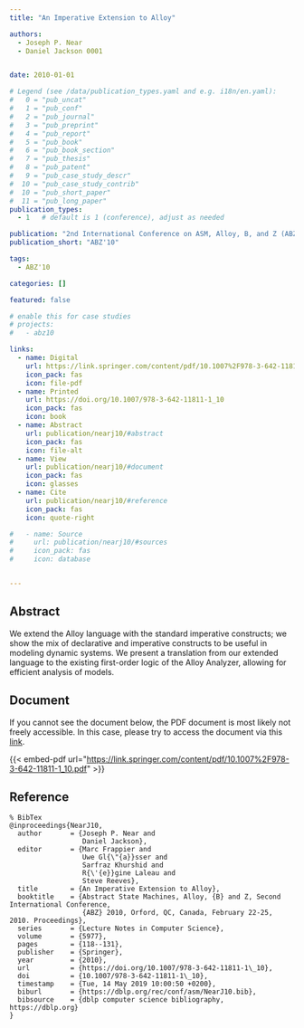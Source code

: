 ```yaml
---
title: "An Imperative Extension to Alloy"

authors:
  - Joseph P. Near
  - Daniel Jackson 0001


date: 2010-01-01

# Legend (see /data/publication_types.yaml and e.g. i18n/en.yaml): 
#   0 = "pub_uncat"
#   1 = "pub_conf"
#   2 = "pub_journal"
#   3 = "pub_preprint"
#   4 = "pub_report"
#   5 = "pub_book"
#   6 = "pub_book_section"
#   7 = "pub_thesis"
#   8 = "pub_patent"
#   9 = "pub_case_study_descr"
#  10 = "pub_case_study_contrib"
#  10 = "pub_short_paper"
#  11 = "pub_long_paper"
publication_types:
  - 1   # default is 1 (conference), adjust as needed

publication: "2nd International Conference on ASM, Alloy, B, and Z (ABZ'10)"
publication_short: "ABZ'10"

tags:
  - ABZ'10

categories: []

featured: false

# enable this for case studies
# projects:
#   - abz10

links:
  - name: Digital
    url: https://link.springer.com/content/pdf/10.1007%2F978-3-642-11811-1_10.pdf
    icon_pack: fas
    icon: file-pdf
  - name: Printed
    url: https://doi.org/10.1007/978-3-642-11811-1_10
    icon_pack: fas
    icon: book
  - name: Abstract
    url: publication/nearj10/#abstract
    icon_pack: fas
    icon: file-alt
  - name: View
    url: publication/nearj10/#document
    icon_pack: fas
    icon: glasses
  - name: Cite
    url: publication/nearj10/#reference
    icon_pack: fas
    icon: quote-right

#   - name: Source
#     url: publication/nearj10/#sources
#     icon_pack: fas
#     icon: database


---
```


## Abstract

We extend the Alloy language with the standard imperative constructs; we show the mix of declarative and imperative constructs to be useful in modeling dynamic systems. We present a translation from our extended language to the existing first-order logic of the Alloy Analyzer, allowing for efficient analysis of models.

## Document

If you cannot see the document below, the PDF document is most likely not freely accessible. In this case, please try to access the document via this <a href="https://link.springer.com/content/pdf/10.1007%2F978-3-642-11811-1_10.pdf">link</a>.

{{< embed-pdf url="https://link.springer.com/content/pdf/10.1007%2F978-3-642-11811-1_10.pdf" >}}

## Reference

```
% BibTex
@inproceedings{NearJ10,
  author       = {Joseph P. Near and
                  Daniel Jackson},
  editor       = {Marc Frappier and
                  Uwe Gl{\"{a}}sser and
                  Sarfraz Khurshid and
                  R{\'{e}}gine Laleau and
                  Steve Reeves},
  title        = {An Imperative Extension to Alloy},
  booktitle    = {Abstract State Machines, Alloy, {B} and Z, Second International Conference,
                  {ABZ} 2010, Orford, QC, Canada, February 22-25, 2010. Proceedings},
  series       = {Lecture Notes in Computer Science},
  volume       = {5977},
  pages        = {118--131},
  publisher    = {Springer},
  year         = {2010},
  url          = {https://doi.org/10.1007/978-3-642-11811-1\_10},
  doi          = {10.1007/978-3-642-11811-1\_10},
  timestamp    = {Tue, 14 May 2019 10:00:50 +0200},
  biburl       = {https://dblp.org/rec/conf/asm/NearJ10.bib},
  bibsource    = {dblp computer science bibliography, https://dblp.org}
}


```

<!-- # add information for case study papers (if available)
## Sources

- **Used formal method:**
  [ASM](/method/asm)
- **Resources and tools:**
  Asmeta

For more information, please contact the <a href ="mailto:silvia.bonfanti@unibg.it;arcaini@nii.ac.jp;angelo.gargantini@unibg.it;scandurra@unibg.it;elvinia.riccobene@unimi.it">authors</a>-->

